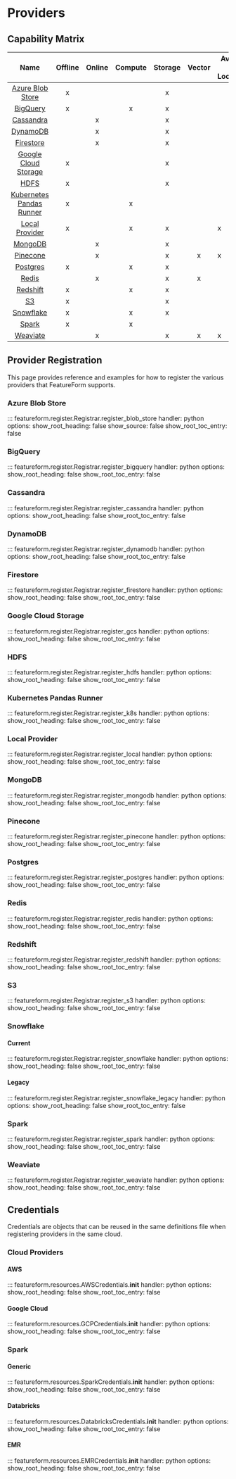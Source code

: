 # Providers
## Capability Matrix

|                         Name                          | Offline | Online | Compute | Storage | Vector | Available in Localmode |
|:-----------------------------------------------------:|:-------:|:------:|:-------:|:-------:|:------:|------------------------|
|         [Azure Blob Store](#azure-blob-store)         |    x    |        |         |    x    |        |                        |
|                 [BigQuery](#bigquery)                 |    x    |        |    x    |    x    |        |                        |
|                [Cassandra](#cassandra)                |         |   x    |         |    x    |        |                        |
|                 [DynamoDB](#dynamodb)                 |         |   x    |         |    x    |        |                        |
|                [Firestore](#firestore)                |         |   x    |         |    x    |        |                        |
|     [Google Cloud Storage](#google-cloud-storage)     |    x    |        |         |    x    |        |                        |
|                     [HDFS](#hdfs)                     |    x    |        |         |    x    |        |                        |
| [Kubernetes Pandas Runner](#kubernetes-pandas-runner) |    x    |        |    x    |         |        |                        |
|           [Local Provider](#local-provider)           |    x    |        |    x    |    x    |        | x                      |
|                  [MongoDB](#mongodb)                  |         |   x    |         |    x    |        |                        |
|                 [Pinecone](#pinecone)                 |         |   x    |         |    x    |   x    | x                      |
|                 [Postgres](#postgres)                 |    x    |        |    x    |    x    |        |                        |
|                    [Redis](#redis)                    |         |   x    |         |    x    |   x    |                        |
|                 [Redshift](#redshift)                 |    x    |        |    x    |    x    |        |                        |
|                       [S3](#s3)                       |    x    |        |         |    x    |        |                        |
|                [Snowflake](#snowflake)                |    x    |        |    x    |    x    |        |                        |
|                    [Spark](#spark)                    |    x    |        |    x    |         |        |                        |
|                 [Weaviate](#weaviate)                 |         |   x    |         |    x    |   x    | x                      |


## Provider Registration
This page provides reference and examples for how to register the various providers that FeatureForm supports.

### Azure Blob Store
::: featureform.register.Registrar.register_blob_store
    handler: python
    options:
        show_root_heading: false
        show_source: false
        show_root_toc_entry: false

### BigQuery
::: featureform.register.Registrar.register_bigquery
    handler: python
    options:
        show_root_heading: false
        show_root_toc_entry: false

### Cassandra
::: featureform.register.Registrar.register_cassandra
    handler: python
    options:
        show_root_heading: false
        show_root_toc_entry: false

### DynamoDB
::: featureform.register.Registrar.register_dynamodb
    handler: python
    options:
        show_root_heading: false
        show_root_toc_entry: false

### Firestore
::: featureform.register.Registrar.register_firestore
    handler: python
    options:
        show_root_heading: false
        show_root_toc_entry: false

### Google Cloud Storage
::: featureform.register.Registrar.register_gcs
    handler: python
    options:
        show_root_heading: false
        show_root_toc_entry: false

### HDFS
::: featureform.register.Registrar.register_hdfs
    handler: python
    options:
        show_root_heading: false
        show_root_toc_entry: false

### Kubernetes Pandas Runner
::: featureform.register.Registrar.register_k8s
    handler: python
    options:
        show_root_heading: false
        show_root_toc_entry: false

### Local Provider
::: featureform.register.Registrar.register_local
    handler: python
    options:
        show_root_heading: false
        show_root_toc_entry: false

### MongoDB
::: featureform.register.Registrar.register_mongodb
    handler: python
    options:
        show_root_heading: false
        show_root_toc_entry: false

### Pinecone
::: featureform.register.Registrar.register_pinecone
    handler: python
    options:
        show_root_heading: false
        show_root_toc_entry: false

### Postgres
::: featureform.register.Registrar.register_postgres
    handler: python
    options:
        show_root_heading: false
        show_root_toc_entry: false

### Redis
::: featureform.register.Registrar.register_redis
    handler: python
    options:
        show_root_heading: false
        show_root_toc_entry: false

### Redshift
::: featureform.register.Registrar.register_redshift
    handler: python
    options:
        show_root_heading: false
        show_root_toc_entry: false

### S3
::: featureform.register.Registrar.register_s3
    handler: python
    options:
        show_root_heading: false
        show_root_toc_entry: false

### Snowflake
#### Current
::: featureform.register.Registrar.register_snowflake
    handler: python
    options:
        show_root_heading: false
        show_root_toc_entry: false

#### Legacy
::: featureform.register.Registrar.register_snowflake_legacy
    handler: python
    options:
        show_root_heading: false
        show_root_toc_entry: false

### Spark
::: featureform.register.Registrar.register_spark
    handler: python
    options:
        show_root_heading: false
        show_root_toc_entry: false

### Weaviate
::: featureform.register.Registrar.register_weaviate
    handler: python
    options:
        show_root_heading: false
        show_root_toc_entry: false

## Credentials
Credentials are objects that can be reused in the same definitions file when registering providers in the same cloud. 

### Cloud Providers

#### AWS
::: featureform.resources.AWSCredentials.__init__
    handler: python
    options:
        show_root_heading: false
        show_root_toc_entry: false

#### Google Cloud
::: featureform.resources.GCPCredentials.__init__
    handler: python
    options:
        show_root_heading: false
        show_root_toc_entry: false

### Spark
#### Generic
::: featureform.resources.SparkCredentials.__init__
    handler: python
    options:
        show_root_heading: false
        show_root_toc_entry: false


#### Databricks
::: featureform.resources.DatabricksCredentials.__init__
    handler: python
    options:
        show_root_heading: false
        show_root_toc_entry: false

#### EMR
::: featureform.resources.EMRCredentials.__init__
    handler: python
    options:
        show_root_heading: false
        show_root_toc_entry: false
